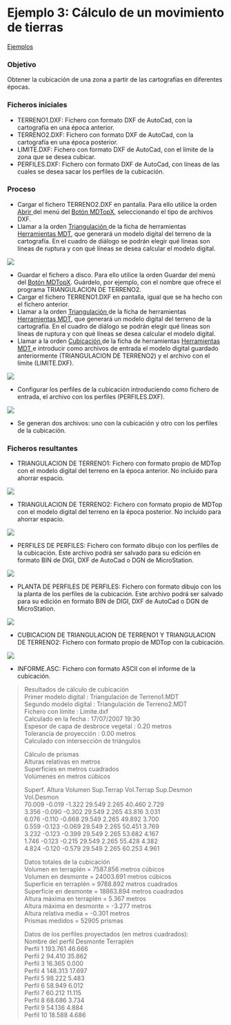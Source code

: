 # Ejemplo 3: Cálculo de un movimiento de tierras

[Ejemplos](./)

### Objetivo

Obtener la cubicación de una zona a partir de las cartografías en diferentes épocas.

### Ficheros iniciales

* TERRENO1.DXF: Fichero con formato DXF de AutoCad, con la cartografía en una época anterior.
* TERRENO2.DXF: Fichero con formato DXF de AutoCad, con la cartografía en una época posterior.
* LIMITE.DXF: Fichero con formato DXF de AutoCad, con el límite de la zona que se desea cubicar.
* PERFILES.DXF: Fichero con formato DXF de AutoCad, con líneas de las cuales se desea sacar los perfiles de la cubicación.

### Proceso

* Cargar el fichero TERRENO2.DXF en pantalla. Para ello utilice la orden [Abrir ](../operaciones-con-archivos/abrir-archivo.md)del menú del [Botón MDTopX](../introduccion/boton-de-mdtopx.md), seleccionando el tipo de archivos DXF.
* Llamar a la orden [Triangulación ](../como.../como-triangulacion.md)de la ficha de herramientas [Herramientas MDT](../fichas-de-herramientas/ficha-de-herramientas-mdt/), que generará un modelo digital del terreno de la cartografía. En el cuadro de diálogo se podrán elegir qué líneas son líneas de ruptura y con qué líneas se desea calcular el modelo digital.

![](../../.gitbook/assets/pantalla1-ejemplo3.jpg)

* Guardar el fichero a disco. Para ello utilice la orden Guardar del menú del [Botón MDTopX](../introduccion/boton-de-mdtopx.md). Guárdelo, por ejemplo, con el nombre que ofrece el programa TRIANGULACION DE TERRENO2.
* Cargar el fichero TERRENO1.DXF en pantalla, igual que se ha hecho con el fichero anterior.
* Llamar a la orden [Triangulación ](../como.../como-triangulacion.md)de la ficha de herramientas [Herramientas MDT](../fichas-de-herramientas/ficha-de-herramientas-mdt/), que generará un modelo digital del terreno de la cartografía. En el cuadro de diálogo se podrán elegir qué líneas son líneas de ruptura y con qué líneas se desea calcular el modelo digital.
* Llamar a la orden [Cubicación ](../como.../como-cubicacion.md)de la ficha de herramientas [Herramientas MDT ](../fichas-de-herramientas/ficha-de-herramientas-mdt/)e introducir como archivos de entrada el modelo digital guardado anteriormente \(TRIANGULACION DE TERRENO2\) y el archivo con el límite \(LIMITE.DXF\).

![](../../.gitbook/assets/pantalla5-ejemplo3.jpg)

* Configurar los perfiles de la cubicación introduciendo como fichero de entrada, el archivo con los perfiles \(PERFILES.DXF\).

![](../../.gitbook/assets/pantalla4-ejemplo3.jpg)

* Se generan dos archivos: uno con la cubicación y otro con los perfiles de la cubicación.

### Ficheros resultantes

* TRIANGULACION DE TERRENO1: Fichero con formato propio de MDTop con el modelo digital del terreno en la época anterior. No incluido para ahorrar espacio.

![](../../.gitbook/assets/pantalla2-ejemplo3.jpg)

* TRIANGULACION DE TERRENO2: Fichero con formato propio de MDTop con el modelo digital del terreno en la época posterior. No incluido para ahorrar espacio.

![](../../.gitbook/assets/pantalla3-ejemplo3.jpg)

* PERFILES DE PERFILES: Fichero con formato dibujo con los perfiles de la cubicación. Este archivo podrá ser salvado para su edición en formato BIN de DIGI, DXF de AutoCad o DGN de MicroStation.

![](../../.gitbook/assets/pantalla6-ejemplo3.jpg)

* PLANTA DE PERFILES DE PERFILES: Fichero con formato dibujo con los la planta de los perfiles de la cubicación. Este archivo podrá ser salvado para su edición en formato BIN de DIGI, DXF de AutoCad o DGN de MicroStation.

![](../../.gitbook/assets/pantalla8-ejemplo3.jpg)

* CUBICACION DE TRIANGULACION DE TERRENO1 Y TRIANGULACION DE TERRENO2: Fichero con formato propio de MDTop con la cubicación.

![](../../.gitbook/assets/pantalla7-ejemplo3.jpg)

* INFORME.ASC: Fichero con formato ASCII con el informe de la cubicación.

> Resultados de cálculo de cubicación  
> Primer modelo digital : Triangulación de Terreno1.MDT  
> Segundo modelo digital : Triangulación de Terreno2.MDT  
> Fichero con límite : Limite.dxf  
> Calculado en la fecha : 17/07/2007 19:30  
> Espesor de capa de desbroce vegetal : 0.20 metros  
> Tolerancia de proyección : 0.00 metros  
> Calculado con intersección de triángulos
>
> Cálculo de prismas  
> Alturas relativas en metros  
> Superficies en metros cuadrados  
>  Volúmenes en metros cúbicos
>
> Superf. Altura Volumen Sup.Terrap Vol.Terrap Sup.Desmon Vol.Desmon  
> 70.009 -0.019 -1.322 29.549 2.265 40.460 2.729  
> 3.356 -0.090 -0.302 29.549 2.265 43.816 3.031  
> 6.076 -0.110 -0.668 29.549 2.265 49.892 3.700  
> 0.559 -0.123 -0.069 29.549 2.265 50.451 3.769  
> 3.232 -0.123 -0.399 29.549 2.265 53.682 4.167  
> 1.746 -0.123 -0.215 29.549 2.265 55.428 4.382  
> 4.824 -0.120 -0.579 29.549 2.265 60.253 4.961
>
> Datos totales de la cubicación  
> Volumen en terraplén = 7587.856 metros cúbicos  
> Volumen en desmonte = 24003.691 metros cúbicos  
> Superficie en terraplén = 9788.892 metros cuadrados  
> Superficie en desmonte = 18863.894 metros cuadrados  
> Altura máxima en terraplén = 5.367 metros  
> Altura máxima en desmonte = -3.277 metros  
> Altura relativa media = -0.301 metros  
> Prismas medidos = 52905 prismas
>
> Datos de los perfiles proyectados \(en metros cuadrados\):  
> Nombre del perfil Desmonte Terraplén  
> Perfil 1 193.761 46.666  
> Perfil 2 94.410 35.862  
> Perfil 3 16.365 0.000  
> Perfil 4 148.313 17.697  
> Perfil 5 98.222 5.483  
> Perfil 6 58.949 6.012  
> Perfil 7 60.212 11.115  
> Perfil 8 68.686 3.734  
> Perfil 9 54.136 4.884  
> Perfil 10 18.588 4.686

